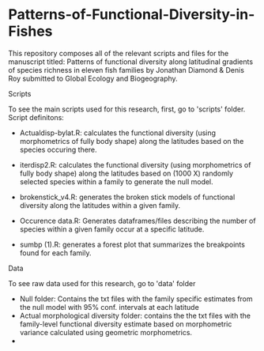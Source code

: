 # Patterns-of-Functional-Diversity-in-Fishes

This repository composes all of the relevant scripts and files for the manuscript titled: Patterns of functional diversity along latitudinal gradients of species richness in eleven fish families by Jonathan Diamond & Denis Roy submitted to Global Ecology and Biogeography.

Scripts

To see the main scripts used for this research, first, go to 'scripts' folder. 
Script definitons:

* Actualdisp-bylat.R: calculates the functional diversity (using morphometrics of fully body shape) along the latitudes based on the species occuring there.

* iterdisp2.R: calculates the functional diversity (using morphometrics of fully body shape) along the latitudes based on (1000 X) randomly selected species within a family to generate the null model.

* brokenstick_v4.R: generates the broken stick models of functional diversity along the latitudes within a given family.

* Occurence data.R: Generates dataframes/files describing the number of species within a given family occur at a specific latitude. 

* sumbp (1).R: generates a forest plot that summarizes the breakpoints found for each family.

Data 

To see raw data used for this research, go to 'data' folder

* Null folder: Contains the txt files with the family specific estimates from the null model with 95% conf. intervals at each latitude
* Actual morphological diversity folder: contains the the txt files with the family-level functional diversity estimate based on morphometric variance calculated using geometric morphometrics. 
* 
